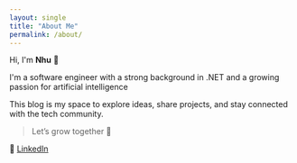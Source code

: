 ```yaml
---
layout: single
title: "About Me"
permalink: /about/
---
```

Hi, I'm **Nhu** 👋

I'm a software engineer with a strong background in .NET and a growing passion for artificial intelligence

This blog is my space to explore ideas, share projects, and stay connected with the tech community.

> Let’s grow together 🚀

🔗 [LinkedIn](https://www.linkedin.com/in/ngoc-quynh-nhu-nguyen/)
